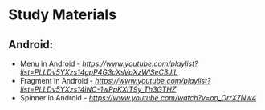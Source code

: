 # Study Materials

## Android:
  - Menu in Android - 
  *https://www.youtube.com/playlist?list=PLLDv5YXzs14gpP4G3cXsVpXzWlSeC3JiL*
  - Fragment in Android - 
  *https://www.youtube.com/playlist?list=PLLDv5YXzs14iNC-1wPpKXIT9y_Th3GTHZ*
  - Spinner in Android - 
  *https://www.youtube.com/watch?v=on_OrrX7Nw4* 
